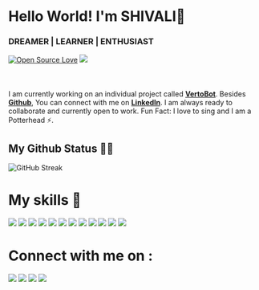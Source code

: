 # Hello World! I'm SHIVALI👋 
### DREAMER | LEARNER | ENTHUSIAST    
[![Open Source Love](https://badges.frapsoft.com/os/v2/open-source.svg?v=103)](https://github.com/aj-shivali) [![](https://cdn.rawgit.com/sindresorhus/awesome/d7305f38d29fed78fa85652e3a63e154dd8e8829/media/badge.svg)](https://github.com/aj-shivali)    
<br><br>    
I am currently working on an individual project called [**VertoBot**](https://vertobot.000webhostapp.com/php/signup-user.php). Besides [**Github**](https://github.com/aj-shivali/), You can connect with me on [**LinkedIn**](https://www.linkedin.com/in/shivalijpandey/). I am always ready to collaborate and currently open to work. Fun Fact: I love to sing and I am a Potterhead ⚡️.     
 
## My Github Status 👩‍💻
![GitHub Streak](https://github-readme-streak-stats.herokuapp.com?user=aj-shivali&theme=chartreuse-dark&background=030808&border=66FCF1&stroke=66FCF1&ring=66FCF1&fire=66FCF1&currStreakNum=66FCF1&sideNums=66FCF1&currStreakLabel=66FCF1&sideLabels=66FCF1) 

# My skills 🚀   
![](https://img.shields.io/badge/C%2B%2B-00599C?style=for-the-badge&logo=c%2B%2B&logoColor=white) 
![](https://img.shields.io/badge/C-00599C?style=for-the-badge&logo=c&logoColor=white) 
![](https://img.shields.io/badge/Python-3776AB?style=for-the-badge&logo=python&logoColor=white)
![](https://img.shields.io/badge/C%23-239120?style=for-the-badge&logo=c-sharp&logoColor=white)
![](https://img.shields.io/badge/HTML5-E34F26?style=for-the-badge&logo=html5&logoColor=white)
![](https://img.shields.io/badge/JavaScript-323330?style=for-the-badge&logo=javascript&logoColor=F7DF1E)
![](https://img.shields.io/badge/CSS3-1572B6?style=for-the-badge&logo=css3&logoColor=white)
![](https://img.shields.io/badge/MySQL-00000F?style=for-the-badge&logo=mysql&logoColor=white)
![](https://img.shields.io/badge/Bootstrap-563D7C?style=for-the-badge&logo=bootstrap&logoColor=white)
![](https://img.shields.io/badge/Node.js-43853D?style=for-the-badge&logo=node.js&logoColor=white)
![](https://img.shields.io/badge/React-20232A?style=for-the-badge&logo=react&logoColor=61DAFB)
![](https://img.shields.io/badge/Vue.js-35495E?style=for-the-badge&logo=vue.js&logoColor=4FC08D)


# Connect with me on :
[![](https://img.shields.io/badge/Stack_Overflow-FE7A16?style=for-the-badge&logo=stack-overflow&logoColor=white)](https://stackexchange.com/users/20480290/shivali-pandey)
[![](https://img.shields.io/badge/LinkedIn-0077B5?style=for-the-badge&logo=linkedin&logoColor=white)](https://www.linkedin.com/in/shivalijpandey/)
[![](https://img.shields.io/badge/Instagram-E4405F?style=for-the-badge&logo=instagram&logoColor=white)](https://www.instagram.com/bhaiyazsmile/)
[![](https://img.shields.io/badge/Facebook-1877F2?style=for-the-badge&logo=facebook&logoColor=white)]() 
 
 
 
